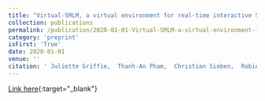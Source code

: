 ```yaml
---
title: "Virtual-SMLM, a virtual environment for real-time interactive SMLM acquisition"
collection: publications
permalink: /publication/2020-01-01-Virtual-SMLM-a-virtual-environment-for-real-time-interactive-SMLM-acquisition
category: 'preprint'
isFirst: 'True'
date: 2020-01-01
venue: ''
citation: ' Juliette Griffie,  Thanh-An Pham,  Christian Sieben,  Robin Lang,  Volkan Cevher,  Seamus Holden,  Michael Unser,  Suliana Manley,  Daniel Sage, &quot;Virtual-SMLM, a virtual environment for real-time interactive SMLM acquisition.&quot; https://www.biorxiv.org/content/10.1101/2020.03.05.967893v1, 2020.'
---
```

[Link here](https://www.biorxiv.org/content/10.1101/2020.03.05.967893v1){:target="_blank"}
